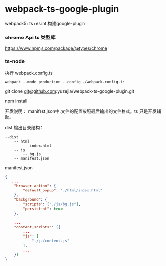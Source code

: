 # webpack-ts-google-plugin

webpack5+ts+eslint 构建google-plugin

### chrome Api ts 类型库
https://www.npmjs.com/package/@types/chrome 

### ts-node 
执行 webpack.config.ts
```
webpack --mode production --config ./webpack.config.ts
```

git clone git@github.com:yuzejia/webpack-ts-google-plugin.git

npm install

开发说明：
manifest.json中.文件的配置按照最后输出的文件格式。ts 只是开发辅助。

dist 输出目录结构：
```jsvascript
--dist
    -- html
        -- index.html
    -- js
        -- bg.js
    -- manifest.json
```
manifest.json

```json
{
   ...
    "browser_action": {
        "default_popup": "./html/index.html"
    },
    "background": {
        "scripts": ["./js/bg.js"],
        "persistent": true
    },
   
    ...
    "content_scripts": [{
        ...
        "js": [
            "./js/content.js"
        ],
        ...
    }]
}
```

